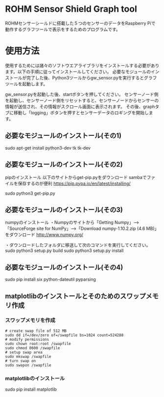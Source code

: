 # ROHM Sensor Shield Graph tool
ROHMセンサーシールドに搭載した５つのセンサーのデータをRaspberry Piで動作するグラフツールで表示をするためのプログラムです。

# 使用方法
使用するためには諸々のソフトウエアライブラリをインストールする必要があります。以下の手順に従ってインストールしてください。
必要なモジュールのインストールが完了した後、Python3ツールからgw_sensor.pyを実行するとグラフツールを起動します。

gw_sensor.pyを起動した後、startボタンを押してください。
センサーノード側を起動し、センサーノード側をリセットすると、センサーノードからセンサーの情報が送信され、その情報がスクロール画面に表示されます。
その後、graphタブに移動し「logging」ボタンを押すとセンサーデータのロギングを開始します。

## 必要なモジュールのインストール(その1)
sudo apt-get install python3-dev tk tk-dev

## 必要なモジュールのインストール(その2)
pipのインストール
以下のサイトからget-pip.pyをダウンロード
sambaでファイルを保存するのが便利
https://pip.pypa.io/en/latest/installing/

sudo python3 get-pip.py

## 必要なモジュールのインストール(その3)
 numpyのインストール
・Numpyのサイトから「Getting Numpy」-->「SourceForge site for NumPy」-->「Download numpy-1.10.2.zip (4.6 MB)」をダウンロード
http://www.numpy.org/

・ダウンロードしたフォルダに移送して次のコマンドを実行してください。
sudo python3 setup.py build
sudo python3 setup.py install

## 必要なモジュールのインストール(その4)
sudo pip install six python-dateutil pyparsing

## matplotlibのインストールとそのためのスワップメモリ作成
### スワップメモリを作成
```
# create swap file of 512 MB
sudo dd if=/dev/zero of=/swapfile bs=1024 count=524288
# modify permissions
sudo chown root:root /swapfile
sudo chmod 0600 /swapfile
# setup swap area
sudo mkswap /swapfile
# turn swap on
sudo swapon /swapfile
```
### matplotlibのインストール
sudo pip install matplotlib

